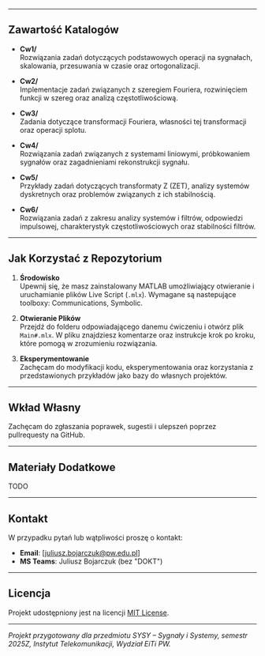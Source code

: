 
---

## Zawartość Katalogów

- **Cw1/**  
  Rozwiązania zadań dotyczących podstawowych operacji na sygnałach, skalowania, przesuwania w czasie oraz ortogonalizacji.

- **Cw2/**  
  Implementacje zadań związanych z szeregiem Fouriera, rozwinięciem funkcji w szereg oraz analizą częstotliwościową.

- **Cw3/**  
  Zadania dotyczące transformacji Fouriera, własności tej transformacji oraz operacji splotu.

- **Cw4/**  
  Rozwiązania zadań związanych z systemami liniowymi, próbkowaniem sygnałów oraz zagadnieniami rekonstrukcji sygnału.

- **Cw5/**  
  Przykłady zadań dotyczących transformaty Z (ZET), analizy systemów dyskretnych oraz problemów związanych z ich stabilnością.

- **Cw6/**  
  Rozwiązania zadań z zakresu analizy systemów i filtrów, odpowiedzi impulsowej, charakterystyk częstotliwościowych oraz stabilności filtrów.

---

## Jak Korzystać z Repozytorium

1. **Środowisko**  
   Upewnij się, że masz zainstalowany MATLAB umożliwiający otwieranie i uruchamianie plików Live Script (`.mlx`). Wymagane są nastepujące toolboxy: Communications, Symbolic.

2. **Otwieranie Plików**  
   Przejdź do folderu odpowiadającego danemu ćwiczeniu i otwórz plik `Main#.mlx`. W pliku znajdziesz komentarze oraz instrukcje krok po kroku, które pomogą w zrozumieniu rozwiązania.

3. **Eksperymentowanie**  
   Zachęcam do modyfikacji kodu, eksperymentowania oraz korzystania z przedstawionych przykładów jako bazy do własnych projektów.

---

## Wkład Własny
Zachęcam do zgłaszania poprawek, sugestii i ulepszeń poprzez pullrequesty na GitHub.

---

## Materiały Dodatkowe
TODO

---

## Kontakt

W przypadku pytań lub wątpliwości proszę o kontakt:
- **Email**: [juliusz.bojarczuk@pw.edu.pl]
- **MS Teams**: Juliusz Bojarczuk (bez "DOKT")

---

## Licencja

Projekt udostępniony jest na licencji [MIT License](LICENSE).

---

*Projekt przygotowany dla przedmiotu SYSY – Sygnały i Systemy, semestr 2025Z, Instytut Telekomunikacji, Wydział EiTi PW.*
